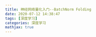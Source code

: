 ```yaml
---
title: 神经网络量化入门--BatchNorm Folding
date: 2020-07-12 14:38:47
tags: [深度学习]
categories: 深度学习
mathjax: true
---
```


